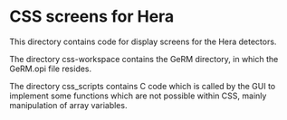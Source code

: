 # CSS screens for Hera

This directory contains code for display screens for the Hera detectors. 

The directory css-workspace contains the GeRM directory, in which the GeRM.opi file resides. 

The directory css_scripts contains C code which is called by the GUI to implement some functions which are not possible within CSS, mainly manipulation of array variables.
